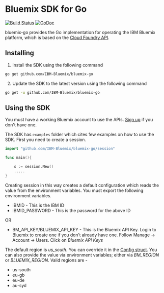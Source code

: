 # Bluemix SDK for Go

[![Build Status](https://travis-ci.org/IBM-Bluemix/bluemix-go.svg?branch=master)](https://travis-ci.org/IBM-Bluemix/bluemix-go) [![GoDoc](https://godoc.org/github.com/IBM-Bluemix/bluemix-go?status.svg)](https://godoc.org/github.com/IBM-Bluemix/bluemix-go)

bluemix-go provides the Go implementation for operating the IBM Bluemix platform, which is based on the [Cloud Foundry API][cloudfoundry_api].

## Installing

1. Install the SDK using the following command

```bash
go get github.com/IBM-Bluemix/bluemix-go
```

2. Update the SDK to the latest version using the following command

```bash
go get -u github.com/IBM-Bluemix/bluemix-go
```


## Using the SDK

You must have a working Bluemix account to use the APIs. [Sign up][bluemix_signup] if you don't have one.

The SDK has ```examples``` folder which cites few examples on how to use the SDK.
First you need to create a session.

```go
import "github.com/IBM-Bluemix/bluemix-go/session"

func main(){

    s := session.New()
    .....
}
```

Creating session in this way creates a default configuration which reads the value from the environment variables.
You must export the following environment variables.
* IBMID - This is the IBM ID
* IBMID_PASSWORD - This is the password for the above ID

OR

* BM_API_KEY/BLUEMIX_API_KEY - This is the Bluemix API Key. Login to [Bluemix][bluemix_login] to create one if you don't already have one. Follow Manage -> Account -> Users. Click on _Bluemix API Keys_

The default region is _us_south_. You can override it in the [Config struct][bluemix_go_config]. You can also provide the value via environment variables; either via _BM_REGION_ or _BLUEMIX_REGION_. Valid regions are -
* us-south
* eu-gb
* eu-de
* au-syd

[bluemix_signup]: https://console.ng.bluemix.net/registration/?target=%2Fdashboard%2Fapps
[bluemix_login]: https://console.ng.bluemix.net
[bluemix_go_config]: https://godoc.org/github.com/IBM-Bluemix/bluemix-go#Config
[cloudfoundry_api]: https://apidocs.cloudfoundry.org/264/
